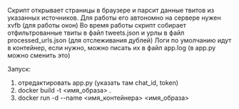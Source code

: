 Скрипт открывает страницы в браузере и парсит данные твитов из указанных источников. 
Для работы его автономно на сервере нужен xvfb (для работы окон) 
Во время работы скрипт собирает отфильтрованные твиты в файл tweets.json и урлы в файл processed_urls.json (для отслеживания дублей) 
Логи по умолчанию идут в контейнер, если нужно, можно писать их в файл app.log (в app.py можно сменить это)

Запуск:
1) отредактировать app.py (указать там chat_id, token)
2) docker build -t <имя_образа> .
3) docker run -d --name <имя_контейнера> <имя_образа>
